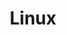 ---
title: Linux
menu: 
    sidebar:
        name: Linux
        identifier: Linux
        weight: 100
---